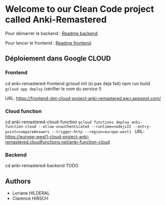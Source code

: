 # Welcome to our Clean Code project called Anki-Remastered

Pour démarrer le backend : [Readme backend](https://github.com/Clarence1208/anki-remastered/blob/main/anki-remastered-api/README.md).

Pour lancer le frontend : [Readme frontend](https://github.com/Clarence1208/anki-remastered/blob/main/anki-remastered-frontend/README.md).

## Déploiement dans Google CLOUD

### Frontend
cd anki-remastered-frontend
gcloud init (si pas déjà fait)
npm run build
`gcloud app deploy` (vérifier le nom du service !)

URL: https://frontend-dot-cloud-project-anki-remastered.ew.r.appspot.com/

### Cloud function
cd anki-remastered-cloud-function
`gcloud functions deploy anki-function-cloud --allow-unauthenticated --runtime=nodejs22 --entry-point=compareAnswers --trigger-http --region=europe-west1
`
URL:  https://europe-west1-cloud-project-anki-remastered.cloudfunctions.net/anki-function-cloud

### Backend
cd anki-remastered-backend
TODO


## Authors
- Loriane HILDERAL
- Clarence HIRSCH
